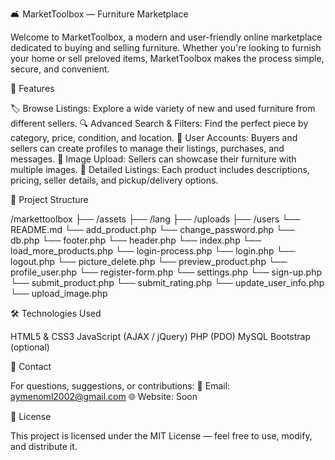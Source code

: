 🛋️ MarketToolbox — Furniture Marketplace

Welcome to MarketToolbox, a modern and user-friendly online marketplace dedicated to buying and selling furniture. Whether you're looking to furnish your home or sell preloved items, MarketToolbox makes the process simple, secure, and convenient.

📌 Features

🏷️ Browse Listings: Explore a wide variety of new and used furniture from different sellers.
🔍 Advanced Search & Filters: Find the perfect piece by category, price, condition, and location.
🛒 User Accounts: Buyers and sellers can create profiles to manage their listings, purchases, and messages.
📸 Image Upload: Sellers can showcase their furniture with multiple images.
📄 Detailed Listings: Each product includes descriptions, pricing, seller details, and pickup/delivery options.

📂 Project Structure

/markettoolbox
 ├── /assets
 ├── /lang
 ├── /uploads
 ├── /users
 └── README.md
 └── add_product.php
 └── change_password.php
 └── db.php
 └── footer.php
 └── header.php
 └── index.php
 └── load_more_products.php
 └── login-process.php
 └── login.php
 └── logout.php
 └── picture_delete.php
 └── preview_product.php
 └── profile_user.php
 └── register-form.php
 └── settings.php
 └── sign-up.php
 └── submit_product.php
 └── submit_rating.php
 └── update_user_info.php
 └── upload_image.php

🛠️ Technologies Used

HTML5 & CSS3
JavaScript (AJAX / jQuery)
PHP (PDO)
MySQL
Bootstrap (optional)

📧 Contact

For questions, suggestions, or contributions:
📮 Email: aymenoml2002@gmail.com
🌐 Website: Soon

📜 License

This project is licensed under the MIT License — feel free to use, modify, and distribute it.
